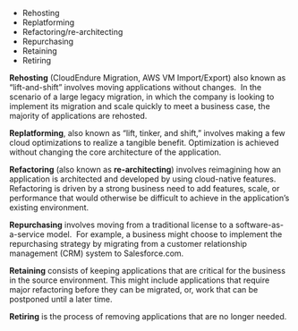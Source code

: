- Rehosting
- Replatforming
- Refactoring/re-architecting
- Repurchasing
- Retaining
- Retiring

**Rehosting** (CloudEndure Migration, AWS VM Import/Export) also known as “lift-and-shift” involves moving applications without changes. 
In the scenario of a large legacy migration, in which the company is looking to implement its migration and scale quickly to meet a business case, the majority of applications are rehosted.

**Replatforming**, also known as “lift, tinker, and shift,” involves making a few cloud optimizations to realize a tangible benefit. Optimization is achieved without changing the core architecture of the application.

**Refactoring** (also known as **re-architecting**) involves reimagining how an application is architected and developed by using cloud-native features. Refactoring is driven by a strong business need to add features, scale, or performance that would otherwise be difficult to achieve in the application’s existing environment.

**Repurchasing** involves moving from a traditional license to a software-as-a-service model. 
For example, a business might choose to implement the repurchasing strategy by migrating from a customer relationship management (CRM) system to Salesforce.com.

**Retaining** consists of keeping applications that are critical for the business in the source environment. This might include applications that require major refactoring before they can be migrated, or, work that can be postponed until a later time.

**Retiring** is the process of removing applications that are no longer needed.